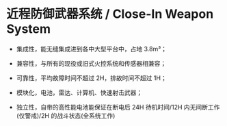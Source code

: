 # 近程防御武器系统 / Close-In Weapon System

- 集成性，能无缝集成进到各中大型平台中，占地 3.8m³；

- 兼容性，与所有的现役或旧式火控系统和传感器相兼容；

- 可靠性，平均故障时间不超过 2H，排故时间不超过 1H；

- 模块化，电池，雷达、计算机、快速射击武器；

- 独立性，自带的高性能电池能保证在断电后 24H 待机时间/12H 内无间断工作(仅警戒)/2H 的战斗状态(全系统工作)
